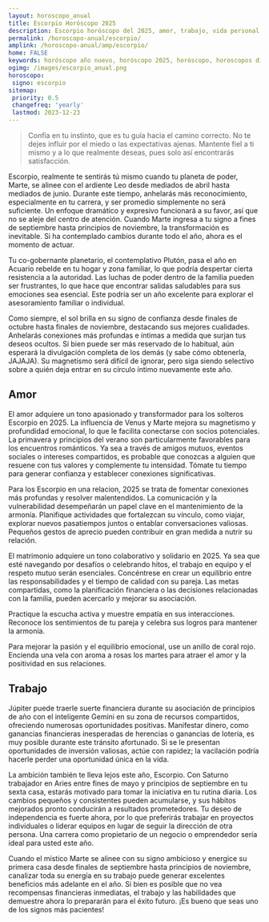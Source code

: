 ```yaml
---
layout: horoscopo_anual
title: Escorpio Horóscopo 2025 
description: Escorpio horóscopo del 2025, amor, trabajo, vida personal. Todas las predicciones para Escorpio 2025 gratis. Disfruta este año nuevo.
permalink: /horoscopo-anual/escorpio/
amplink: /horoscopo-anual/amp/escorpio/
home: FALSE
keywords: horóscopo año nuevo, horóscopo 2025, horóscopo, horoscopos diarios gratis del dia de hoy, horóscopo diario gratis,horóscopo ano nuevo 2025, horóscopo esperanza gracia, horoscopo Escorpio 2025, horoscop, horóscopos gratis, horoscopo Escorpio, horoscopo Escorpio 2025 gratis, Tarot, Astrologia, Zodíaco, Escorpio, horoscopo gratis,tarot en femenino,videncia gratuita,horoscopos gratuitos,horóscopos, astrologia,videncia gratis
ogimg: /images/escorpio_anual.png
horoscopo:
 signo: escorpio
sitemap:
 priority: 0.5
 changefreq: 'yearly'
 lastmod: 2023-12-23
---
```





> Confía en tu instinto, que es tu guía hacia el camino correcto. No te dejes influir por el miedo o las expectativas ajenas. Mantente fiel a ti mismo y a lo que realmente deseas, pues solo así encontrarás satisfacción.


Escorpio, realmente te sentirás tú mismo cuando tu planeta de poder, Marte, se alinee con el ardiente Leo desde mediados de abril hasta mediados de junio. Durante este tiempo, anhelarás más reconocimiento, especialmente en tu carrera, y ser promedio simplemente no será suficiente. Un enfoque dramático y expresivo funcionará a su favor, así que no se aleje del centro de atención. Cuando Marte ingresa a tu signo a fines de septiembre hasta principios de noviembre, la transformación es inevitable. Si ha contemplado cambios durante todo el año, ahora es el momento de actuar.

Tu co-gobernante planetario, el contemplativo Plutón, pasa el año en Acuario rebelde en tu hogar y zona familiar, lo que podría despertar cierta resistencia a la autoridad. Las luchas de poder dentro de la familia pueden ser frustrantes, lo que hace que encontrar salidas saludables para sus emociones sea esencial. Este podría ser un año excelente para explorar el asesoramiento familiar o individual.

Como siempre, el sol brilla en su signo de confianza desde finales de octubre hasta finales de noviembre, destacando sus mejores cualidades. Anhelarás conexiones más profundas e íntimas a medida que surjan tus deseos ocultos. Si bien puede ser más reservado de lo habitual, aún esperará la divulgación completa de los demás (y sabe cómo obtenerla, JAJAJA). Su magnetismo será difícil de ignorar, pero siga siendo selectivo sobre a quién deja entrar en su círculo íntimo nuevamente este año.

## Amor

El amor adquiere un tono apasionado y transformador para los solteros Escorpio en 2025. La influencia de Venus y Marte mejora su magnetismo y profundidad emocional, lo que le facilita conectarse con socios potenciales. La primavera y principios del verano son particularmente favorables para los encuentros románticos. Ya sea a través de amigos mutuos, eventos sociales o intereses compartidos, es probable que conozcas a alguien que resuene con tus valores y complemente tu intensidad. Tómate tu tiempo para generar confianza y establecer conexiones significativas.

Para los Escorpio en una relacion, 2025 se trata de fomentar conexiones más profundas y resolver malentendidos. La comunicación y la vulnerabilidad desempeñarán un papel clave en el mantenimiento de la armonía. Planifique actividades que fortalezcan su vínculo, como viajar, explorar nuevos pasatiempos juntos o entablar conversaciones valiosas. Pequeños gestos de aprecio pueden contribuir en gran medida a nutrir su relación.

El matrimonio adquiere un tono colaborativo y solidario en 2025. Ya sea que esté navegando por desafíos o celebrando hitos, el trabajo en equipo y el respeto mutuo serán esenciales. Concéntrese en crear un equilibrio entre las responsabilidades y el tiempo de calidad con su pareja. Las metas compartidas, como la planificación financiera o las decisiones relacionadas con la familia, pueden acercarlo y mejorar su asociación.

Practique la escucha activa y muestre empatía en sus interacciones. Reconoce los sentimientos de tu pareja y celebra sus logros para mantener la armonía.

Para mejorar la pasión y el equilibrio emocional, use un anillo de coral rojo. Encienda una vela con aroma a rosas los martes para atraer el amor y la positividad en sus relaciones.

## Trabajo

Júpiter puede traerle suerte financiera durante su asociación de principios de año con el inteligente Gemini en su zona de recursos compartidos, ofreciendo numerosas oportunidades positivas. Manifestar dinero, como ganancias financieras inesperadas de herencias o ganancias de lotería, es muy posible durante este tránsito afortunado. Si se le presentan oportunidades de inversión valiosas, actúe con rapidez; la vacilación podría hacerle perder una oportunidad única en la vida.

La ambición también te lleva lejos este año, Escorpio. Con Saturno trabajador en Aries entre fines de mayo y principios de septiembre en tu sexta casa, estarás motivado para tomar la iniciativa en tu rutina diaria. Los cambios pequeños y consistentes pueden acumularse, y sus hábitos mejorados pronto conducirán a resultados prometedores. Tu deseo de independencia es fuerte ahora, por lo que preferirás trabajar en proyectos individuales o liderar equipos en lugar de seguir la dirección de otra persona. Una carrera como propietario de un negocio o emprendedor sería ideal para usted este año.

Cuando el místico Marte se alinee con su signo ambicioso y energice su primera casa desde finales de septiembre hasta principios de noviembre, canalizar toda su energía en su trabajo puede generar excelentes beneficios más adelante en el año. Si bien es posible que no vea recompensas financieras inmediatas, el trabajo y las habilidades que demuestre ahora lo prepararán para el éxito futuro. ¡Es bueno que seas uno de los signos más pacientes!
